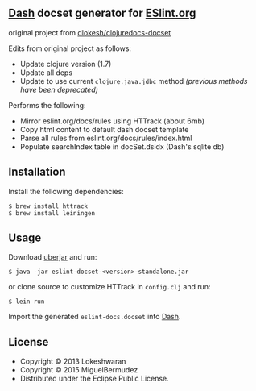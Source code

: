 ## [Dash](https://kapeli.com/dash) docset generator for [ESlint.org](http://eslint.org/)

original project from [dlokesh/clojuredocs-docset](https://github.com/dlokesh/clojuredocs-docset)

Edits from original project as follows:

  - Update clojure version (1.7)
  - Update all deps
  - Update to use current `clojure.java.jdbc` method *(previous methods have been deprecated)*
   

Performs the following:

* Mirror eslint.org/docs/rules using HTTrack (about 6mb)
* Copy html content to default dash docset template
* Parse all rules from eslint.org/docs/rules/index.html
* Populate searchIndex table in docSet.dsidx (Dash's sqlite db)

## Installation
Install the following dependencies:

	$ brew install httrack
	$ brew install leiningen


## Usage
Download [uberjar](releases) and run:

	$ java -jar eslint-docset-<version>-standalone.jar
	
or clone source to customize HTTrack in `config.clj` and run:

	$ lein run

Import the generated `eslint-docs.docset` into [Dash](https://kapeli.com/dash).

## License

* Copyright © 2013 Lokeshwaran
* Copyright © 2015 MiguelBermudez
* Distributed under the Eclipse Public License.
